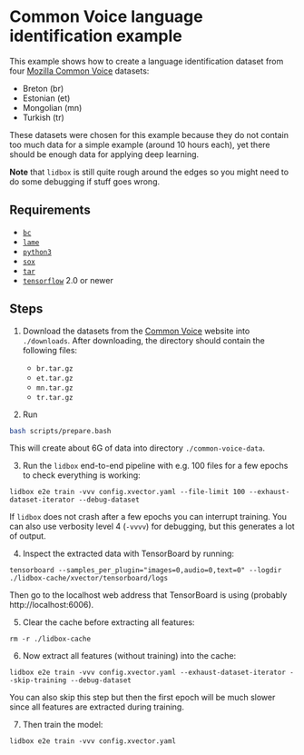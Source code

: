 # Common Voice language identification example

This example shows how to create a language identification dataset from four [Mozilla Common Voice](https://voice.mozilla.org/en/datasets) datasets:
* Breton (br)
* Estonian (et)
* Mongolian (mn)
* Turkish (tr)

These datasets were chosen for this example because they do not contain too much data for a simple example (around 10 hours each), yet there should be enough data for applying deep learning.

**Note** that `lidbox` is still quite rough around the edges so you might need to do some debugging if stuff goes wrong.

## Requirements

* [`bc`](https://www.gnu.org/software/bc)
* [`lame`](https://lame.sourceforge.io)
* [`python3`](https://www.python.org/downloads)
* [`sox`](http://sox.sourceforge.net)
* [`tar`](https://www.gnu.org/software/tar)
* [`tensorflow`](https://www.tensorflow.org/install) 2.0 or newer

## Steps

1. Download the datasets from the [Common Voice](https://voice.mozilla.org/en/datasets) website into `./downloads`.
After downloading, the directory should contain the following files:
    * `br.tar.gz`
    * `et.tar.gz`
    * `mn.tar.gz`
    * `tr.tar.gz`

2. Run
```bash
bash scripts/prepare.bash
```
This will create about 6G of data into directory `./common-voice-data`.

3. Run the `lidbox` end-to-end pipeline with e.g. 100 files for a few epochs to check everything is working:
```
lidbox e2e train -vvv config.xvector.yaml --file-limit 100 --exhaust-dataset-iterator --debug-dataset
```
If `lidbox` does not crash after a few epochs you can interrupt training.
You can also use verbosity level 4 (`-vvvv`) for debugging, but this generates a lot of output.

4. Inspect the extracted data with TensorBoard by running:
```
tensorboard --samples_per_plugin="images=0,audio=0,text=0" --logdir ./lidbox-cache/xvector/tensorboard/logs
```
Then go to the localhost web address that TensorBoard is using (probably http://localhost:6006).

5. Clear the cache before extracting all features:
```
rm -r ./lidbox-cache
```

6. Now extract all features (without training) into the cache:
```
lidbox e2e train -vvv config.xvector.yaml --exhaust-dataset-iterator --skip-training --debug-dataset
```
You can also skip this step but then the first epoch will be much slower since all features are extracted during training.

7. Then train the model:
```
lidbox e2e train -vvv config.xvector.yaml
```
